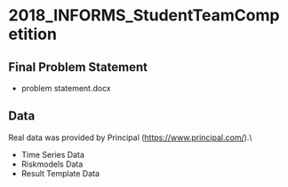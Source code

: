 # 2018_INFORMS_StudentTeamCompetition

## Final Problem Statement 
- problem statement.docx

## Data
Real data was provided by Principal (https://www.principal.com/).\
- Time Series Data 
- Riskmodels Data
- Result Template Data
